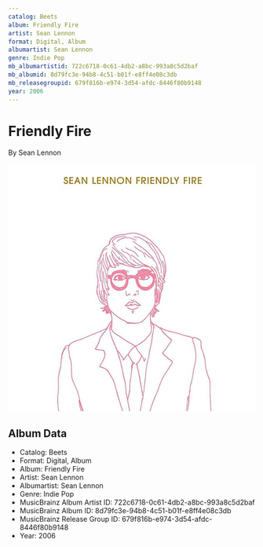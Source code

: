 ```yaml
---
catalog: Beets
album: Friendly Fire
artist: Sean Lennon
format: Digital, Album
albumartist: Sean Lennon
genre: Indie Pop
mb_albumartistid: 722c6718-0c61-4db2-a8bc-993a8c5d2baf
mb_albumid: 8d79fc3e-94b8-4c51-b01f-e8ff4e08c3db
mb_releasegroupid: 679f816b-e974-3d54-afdc-8446f80b9148
year: 2006
---
```


# Friendly Fire

By Sean Lennon

![](../../assets/beetscovers/Sean_Lennon-Friendly_Fire.jpg)

## Album Data

- Catalog: Beets
- Format: Digital, Album
- Album: Friendly Fire
- Artist: Sean Lennon
- Albumartist: Sean Lennon
- Genre: Indie Pop
- MusicBrainz Album Artist ID: 722c6718-0c61-4db2-a8bc-993a8c5d2baf
- MusicBrainz Album ID: 8d79fc3e-94b8-4c51-b01f-e8ff4e08c3db
- MusicBrainz Release Group ID: 679f816b-e974-3d54-afdc-8446f80b9148
- Year: 2006

